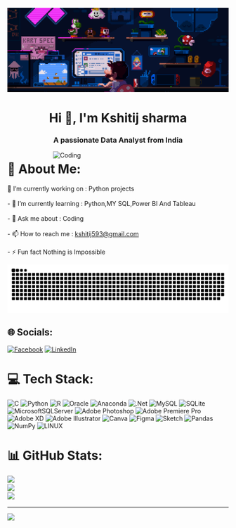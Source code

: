 ![logo](https://github.com/imkshitijsharma/imkshitijsharma/blob/main/bannerr.gif)

<h1 align="center">Hi 👋, I'm Kshitij sharma</h1>
<h3 align="center">A passionate Data Analyst from India</h3>

<img align="right" alt="Coding" width="400" src="https://cdn.dribbble.com/users/416610/screenshots/4801105/coding_desk_flat_vector_ui_ux_design_illustration_motion_animation_gif2.gif">

# 💫 About Me:
🔭 I’m currently working on : Python projects<br><br>- 🌱 I’m currently learning : Python,MY SQL,Power BI And Tableau<br><br>- 💬 Ask me about :  Coding<br><br>- 📫 How to reach me : kshitij593@gmail.com<br><br>- ⚡ Fun fact Nothing is Impossible

![Snake animation](https://github.com/imkshitijsharma/imkshitijsharma/blob/output/github-contribution-grid-snake.svg)
## 🌐 Socials:
[![Facebook](https://img.shields.io/badge/Facebook-%231877F2.svg?logo=Facebook&logoColor=white)](https://facebook.com/kshitij99) [![LinkedIn](https://img.shields.io/badge/LinkedIn-%230077B5.svg?logo=linkedin&logoColor=white)](https://linkedin.com/in/kshitij-sharma-9b554b173) 

# 💻 Tech Stack:
![C](https://img.shields.io/badge/c-%2300599C.svg?style=for-the-badge&logo=c&logoColor=white) ![Python](https://img.shields.io/badge/python-3670A0?style=for-the-badge&logo=python&logoColor=ffdd54) ![R](https://img.shields.io/badge/r-%23276DC3.svg?style=for-the-badge&logo=r&logoColor=white) ![Oracle](https://img.shields.io/badge/Oracle-F80000?style=for-the-badge&logo=oracle&logoColor=white) ![Anaconda](https://img.shields.io/badge/Anaconda-%2344A833.svg?style=for-the-badge&logo=anaconda&logoColor=white) ![.Net](https://img.shields.io/badge/.NET-5C2D91?style=for-the-badge&logo=.net&logoColor=white) ![MySQL](https://img.shields.io/badge/mysql-%2300f.svg?style=for-the-badge&logo=mysql&logoColor=white) ![SQLite](https://img.shields.io/badge/sqlite-%2307405e.svg?style=for-the-badge&logo=sqlite&logoColor=white) ![MicrosoftSQLServer](https://img.shields.io/badge/Microsoft%20SQL%20Sever-CC2927?style=for-the-badge&logo=microsoft%20sql%20server&logoColor=white) ![Adobe Photoshop](https://img.shields.io/badge/adobephotoshop-%2331A8FF.svg?style=for-the-badge&logo=adobephotoshop&logoColor=white) ![Adobe Premiere Pro](https://img.shields.io/badge/Adobe%20Premiere%20Pro-9999FF.svg?style=for-the-badge&logo=Adobe%20Premiere%20Pro&logoColor=white) ![Adobe XD](https://img.shields.io/badge/Adobe%20XD-470137?style=for-the-badge&logo=Adobe%20XD&logoColor=#FF61F6) ![Adobe Illustrator](https://img.shields.io/badge/adobeillustrator-%23FF9A00.svg?style=for-the-badge&logo=adobeillustrator&logoColor=white) ![Canva](https://img.shields.io/badge/Canva-%2300C4CC.svg?style=for-the-badge&logo=Canva&logoColor=white) 	![Figma](https://img.shields.io/badge/figma-%23F24E1E.svg?style=for-the-badge&logo=figma&logoColor=white) ![Sketch](https://img.shields.io/badge/Sketch-FFB387?style=for-the-badge&logo=sketch&logoColor=black) ![Pandas](https://img.shields.io/badge/pandas-%23150458.svg?style=for-the-badge&logo=pandas&logoColor=white) ![NumPy](https://img.shields.io/badge/numpy-%23013243.svg?style=for-the-badge&logo=numpy&logoColor=white) ![LINUX](https://img.shields.io/badge/Linux-FCC624?style=for-the-badge&logo=linux&logoColor=black)
# 📊 GitHub Stats:
![](https://github-readme-stats.vercel.app/api?username=imkshitijsharma&theme=radical&hide_border=false&include_all_commits=true&count_private=true)<br/>
![](https://github-readme-streak-stats.herokuapp.com/?user=imkshitijsharma&theme=radical&hide_border=false)<br/>
![](https://github-readme-stats.vercel.app/api/top-langs/?username=imkshitijsharma&theme=radical&hide_border=false&include_all_commits=true&count_private=true&layout=compact)

---
[![](https://visitcount.itsvg.in/api?id=imkshitijsharma&icon=6&color=9)](https://visitcount.itsvg.in)

<!-- Proudly created with GPRM ( https://gprm.itsvg.in ) -->



